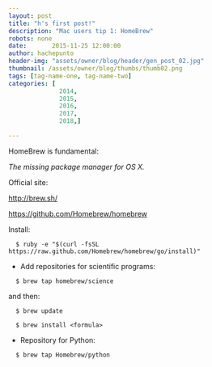 ```yaml
---
layout: post
title: "h's first post!"
description: "Mac users tip 1: HomeBrew"
robots: none
date:       2015-11-25 12:00:00
author: hachepunto
header-img: "assets/owner/blog/header/gen_post_02.jpg"
thumbnail: /assets/owner/blog/thumbs/thumb02.png
tags: [tag-name-one, tag-name-two]
categories: [
              2014,
              2015,
              2016,
              2017,
              2018,]

---
```




HomeBrew is fundamental:

*The missing package manager for OS X.*

Official site:

http://brew.sh/

https://github.com/Homebrew/homebrew

Install:

```
  $ ruby -e "$(curl -fsSL https://raw.github.com/Homebrew/homebrew/go/install)"
```

- Add repositories for scientific programs:

```
  $ brew tap homebrew/science
```

and then:

```
  $ brew update

  $ brew install <formula>
```

- Repository for Python:

```
  $ brew tap Homebrew/python
```
